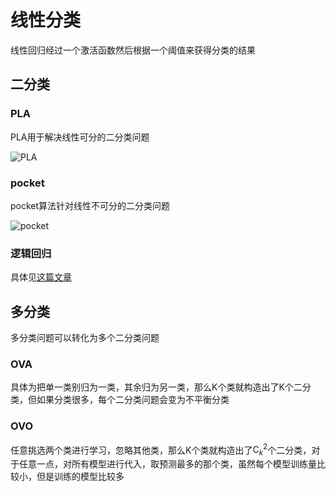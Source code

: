 # 线性分类
线性回归经过一个激活函数然后根据一个阈值来获得分类的结果

## 二分类

### PLA
PLA用于解决线性可分的二分类问题

![PLA](https://images2015.cnblogs.com/blog/578330/201612/578330-20161210102842038-1222204880.png)

### pocket
pocket算法针对线性不可分的二分类问题

![pocket](https://images2015.cnblogs.com/blog/578330/201612/578330-20161210104105913-835177747.png)

### 逻辑回归
具体见[这篇文章](logistic_regression.md)

## 多分类
多分类问题可以转化为多个二分类问题

### OVA
具体为把单一类别归为一类，其余归为另一类，那么K个类就构造出了K个二分类，但如果分类很多，每个二分类问题会变为不平衡分类  

### OVO
任意挑选两个类进行学习，忽略其他类，那么K个类就构造出了$\mathrm{C}_k^2$个二分类，对于任意一点，对所有模型进行代入，取预测最多的那个类，虽然每个模型训练量比较小，但是训练的模型比较多
